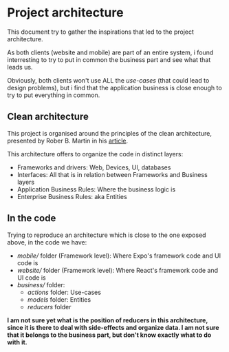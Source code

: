 # Project architecture

This document try to gather the inspirations that led to the project architecture.

As both clients (website and mobile) are part of an entire system, i found interresting to try to put in common the business part and see what that leads us.

Obviously, both clients won't use ALL the _use-cases_ (that could lead to design problems), but i find that the application business is close enough to try to put everything in common.

## Clean architecture

This project is organised around the principles of the clean architecture, presented by Rober B. Martin in his [article](https://blog.cleancoder.com/uncle-bob/2012/08/13/the-clean-architecture.html).

This architecture offers to organize the code in distinct layers:
- Frameworks and drivers: Web, Devices, UI, databases
- Interfaces: All that is in relation between Frameworks and Business layers
- Application Business Rules: Where the business logic is
- Enterprise Business Rules: aka Entities

## In the code

Trying to reproduce an architecture which is close to the one exposed above, in the code we have:

- _mobile/_ folder (Framework level): Where Expo's framework code and UI code is
- _website/_ folder (Framework level): Where React's framework code and UI code is
- _business/_ folder: 
  - _actions_ folder: Use-cases
  - _models_ folder: Entities
  - _reducers_ folder

**I am not sure yet what is the position of reducers in this architecture, since it is there to deal with side-effects and organize data. I am not sure that it belongs to the business part, but don't know exactly what to do with it.**
